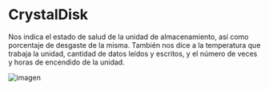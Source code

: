 # CrystalDisk 


Nos indica el estado de salud de la unidad de almacenamiento,
así como porcentaje de desgaste de la misma. 
También nos dice a la temperatura que trabaja la unidad,
cantidad de datos leídos y escritos, y el número de veces y horas de encendido de la unidad.


![imagen](https://github.com/darkrayo97/Kitdeherramientasbasicas/blob/413003039748cef3b93c85e94c545ac7e6a98617/CrystalDiskInfo-12.jpeg)
